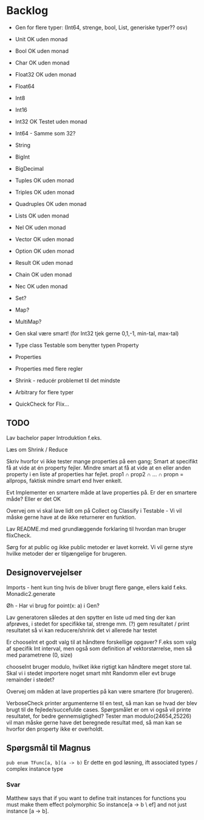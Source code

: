 # Backlog

* Gen for flere typer: (Int64, strenge, bool, List, generiske typer?? osv)
* Unit OK uden monad
* Bool OK uden monad
* Char OK uden monad
* Float32	OK uden monad
* Float64	
* Int8
* Int16
* Int32 OK Testet uden monad
* Int64 - Samme som 32?
* String 
* BigInt
* BigDecimal
* Tuples OK uden monad
* Triples OK uden monad
* Quadruples OK uden monad
* Lists OK uden monad
* Nel OK uden monad
* Vector OK uden monad
* Option OK uden monad
* Result OK uden monad
* Chain OK uden monad
* Nec OK uden monad
* Set?
* Map?
* MultiMap?

* Gen skal være smart! (for Int32 tjek gerne 0,1,-1, min-tal, max-tal)

* Type class Testable som benytter typen Property
* Properties
* Properties med flere regler 

* Shrink - reducér problemet til det mindste

* Arbitrary for flere typer

* QuickCheck for Flix...

## TODO

Lav bachelor paper
Introduktion f.eks.

Læs om Shrink / Reduce

Skriv hvorfor vi ikke tester mange properties på een gang; Smart at specifikt få at vide at én property fejler. Mindre smart at få at vide at en eller anden property i en liste af properties har fejlet. prop1 $\cap$ prop2 $\cap$ ... $\cap$ propn = allprops, faktisk mindre smart end hver enkelt. 

Evt Implementer en smartere måde at lave properties på. Er der en smartere måde? Eller er det OK

Overvej om vi skal lave lidt om på Collect og Classify i Testable - Vi vil måske gerne have at de ikke returnerer en funktion.

Lav README.md med grundlæggende forklaring til hvordan man bruger flixCheck.

Sørg for at public og ikke public metoder er lavet korrekt. Vi vil gerne styre hvilke metoder der er tilgængelige for brugeren.

## Designovervejelser

Imports - hent kun ting hvis de bliver brugt flere gange, ellers kald f.eks. Monadic2.generate

Øh - Har vi brug for point(x: a) i Gen?

Lav generatoren således at den spytter en liste ud med ting der kan afprøves, i stedet for specifikke tal, strenge mm. (?)
gem resultatet / print resultatet så vi kan reducere/shrink det vi allerede har testet

Er chooseInt et godt valg til at håndtere forskellige opgaver? F.eks som valg af specifik Int interval, men også som definition af vektorstørrelse, men så med parametrene (0, size)

chooseInt bruger modulo, hvilket ikke rigtigt kan håndtere meget store tal. Skal vi i stedet importere noget smart mht Randomm eller evt bruge remainder i stedet?

Overvej om måden at lave properties på kan være smartere (for brugeren).

VerboseCheck printer argumenterne til en test, så man kan se hvad der blev brugt til de fejlede/succefulde cases. Spørgsmålet er om vi også vil printe resultatet, for bedre gennemsigtighed? Tester man modulo(24654,25226) vil man måske gerne have det beregnede resultat med, så man kan se hvorfor den property ikke er overholdt.

## Spørgsmål til Magnus

`pub enum TFunc[a, b](a -> b)` Er dette en god løsning, ift associated types / complex instance type

### Svar

Matthew says that if you want to define trait instances for functions you must make them effect polymorphic
So instance[a -> b \ ef]
and not just instance [a -> b].